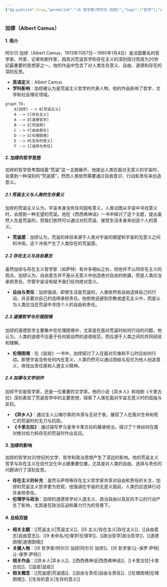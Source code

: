 ```yaml
---
{"dg-publish":true,"permalink":"/6 哲学家/阿尔贝·加缪/","tags":["哲学"],"created":"2025-09-19T21:41:24.887+08:00","updated":"2025-09-22T21:21:32.034+08:00"}
---
```


### **加缪（Albert Camus）**

#### 1. **简介**

阿尔贝·加缪（Albert Camus，1913年11月7日－1960年1月4日）是法国著名的哲学家、作家、记者和剧作家，因其对荒诞哲学和存在主义的深刻探讨而成为20世纪最重要的思想家之一。他的作品中包含了对人类生存意义、自由、道德和存在的深刻反思。

- **英语定义**：Albert Camus
- **学科影响**：加缪被认为是荒诞主义哲学的代表人物，他的作品影响了哲学、文学和社会理论领域。

```mermaid
graph TD;
    A[加缪] --> B[荒诞主义]
    A --> C[存在主义]
    A --> D[道德哲学]
    B --> E[荒诞感]
    C --> F[自由意志]
    D --> G[伦理困境]
    E --> H[生存的意义]
    F --> I[选择与责任]
```

#### 2. **加缪的哲学思想**

加缪的哲学思考围绕着“荒诞”这一主题展开。他提出人类在面对无意义的宇宙时，会感到一种深刻的“荒诞感”，然而人类依然需要通过自我意识、行动和责任来创造意义。

##### 2.1 **荒诞主义与人类的生存意义**

加缪的荒诞主义认为，宇宙本身没有任何固有意义，人类试图从宇宙中寻找意义时，会感到一种无望的荒诞。他在《西西弗神话》一书中探讨了这个主题，提出虽然人生是荒诞的，但我们依然可以通过对抗荒诞、接受生活本身来创造个人的意义。

- **荒诞感**：加缪认为，荒诞的体验来源于人类对宇宙的期望和宇宙的无意义之间的冲突。这个冲突产生了人类存在的荒诞感。

##### 2.2 **存在主义与自由意志**

虽然加缪与存在主义哲学家（如萨特）有许多相似之处，但他并不认同存在主义的观点。加缪认为，自由意志并不是从无意义中创造绝对自由的依据，而是人类应当承担责任，尽管宇宙没有赋予我们任何绝对意义。

- **自由与责任**：加缪强调，即使生活是荒诞的，人类依然有自由选择自己的行动，并且要对自己的选择承担责任。他拒绝逃避到宗教或虚无主义中，而是认为人类应当在荒诞中寻找个人的自由和责任。

##### 2.3 **道德哲学与伦理困境**

加缪的道德哲学主要集中在伦理困境中，尤其是在面对荒诞时如何行动的问题。他认为，人类的道德不应基于任何超自然的道德规范，而应源于人类之间的共同经验和理解。

- **伦理困境**：在《鼠疫》一书中，加缪探讨了人在面对灾难和不公时应如何行动。即使宇宙没有任何内在意义，人类仍然可以通过团结与反抗为他人创造意义，体现出责任感和人道主义精神。

##### 2.4 **加缪与文学创作**

加缪不仅是哲学家，还是一位重要的文学家。他的小说《异乡人》和戏剧《卡里古拉》深刻表现了荒诞哲学中的主要思想，探索了人类在面对宇宙无意义时的孤独与反抗。

- **《异乡人》**：通过主人公梅尔索的冷漠与无动于衷，展现了人在面对生命和死亡的荒诞时的无力与抗拒。
- **《卡里古拉》**：通过描写罗马皇帝卡里古拉的暴虐统治，探讨了个体如何在面对绝对权力和存在的荒诞时作出反应。

#### 3. **加缪的影响**

加缪的哲学对20世纪的文学、哲学和政治思想产生了深远的影响。他的荒诞主义哲学与存在主义在现代文化中占据重要位置，尤其是对人类的自由、选择与责任的问题进行了深刻反思。

- **存在主义的补充**：虽然与萨特等存在主义哲学家共享对自由和责任的关注，加缪的荒诞主义哲学更为悲观，他强调在宇宙的无意义面前，人类仍应选择行动并承担责任。
- **伦理学与政治**：加缪的道德哲学对人道主义、政治自由以及反抗不公的行动产生了影响，尤其是在政治压迫和暴力行为的背景下。

#### 4. **总结双链**

- **相关主题**：[[荒诞主义\|荒诞主义]]、[[5 主义/存在主义\|存在主义]]、[[自由意志\|自由意志]]、[[9 未命名/伦理学\|伦理学]]、[[政治哲学\|政治哲学]]、[[道德困境\|道德困境]]
- **关键人物**：[[6 哲学家/阿尔贝·加缪\|阿尔贝·加缪]]、[[6 哲学家/让-保罗·萨特\|让-保罗·萨特]]
- **相关作品**：[[异乡人\|异乡人]]、[[西西弗神话\|西西弗神话]]、[[卡里古拉\|卡里古拉]]、[[鼠疫\|鼠疫]]
- **相关概念**：[[荒诞感\|荒诞感]]、[[自由与责任\|自由与责任]]、[[伦理困境\|伦理困境]]、[[生存的意义\|生存的意义]]